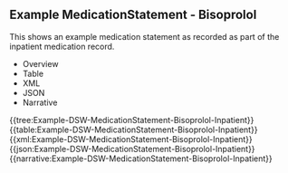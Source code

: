 <div class="warning"><span class="ClinicalWarn"></span></div>

## Example MedicationStatement - Bisoprolol
This shows an example medication statement as recorded as part of the inpatient medication record.

<div class="tab-wrap">
  <ul class="tab-head">
    <li class="tablink" onclick="openCity(this,'tabtree')" data-target="tabtree">
      Overview
    </li>
    <li class="tablink" onclick="openCity(this,'tabtable')" data-target="tabtable">
      Table
    </li>
    <li class="tablink tab-active" onclick="openCity(this,'tabxml')" data-target="tabxml">
      XML
    </li>    
    <li class="tablink" onclick="openCity(this,'tabjson')" data-target="tabjson">
      JSON
    </li>    
    <li class="tablink" onclick="openCity(this,'tabnarrative')" data-target="tabnarrative">
      Narrative
    </li>
  </ul>
  <div class="tab-main">
    <div id="tabtree" class="tabcontent">
      {{tree:Example-DSW-MedicationStatement-Bisoprolol-Inpatient}}
    </div>
    <div id="tabtable" class="tabcontent">
      {{table:Example-DSW-MedicationStatement-Bisoprolol-Inpatient}}
    </div>       
    <div id="tabxml" class="tabcontent active">      
      {{xml:Example-DSW-MedicationStatement-Bisoprolol-Inpatient}}
    </div>
    <div id="tabjson" class="tabcontent">
      {{json:Example-DSW-MedicationStatement-Bisoprolol-Inpatient}}
    </div>       
    <div id="tabnarrative" class="tabcontent">
      {{narrative:Example-DSW-MedicationStatement-Bisoprolol-Inpatient}}
    </div>  
  </div>
</div>